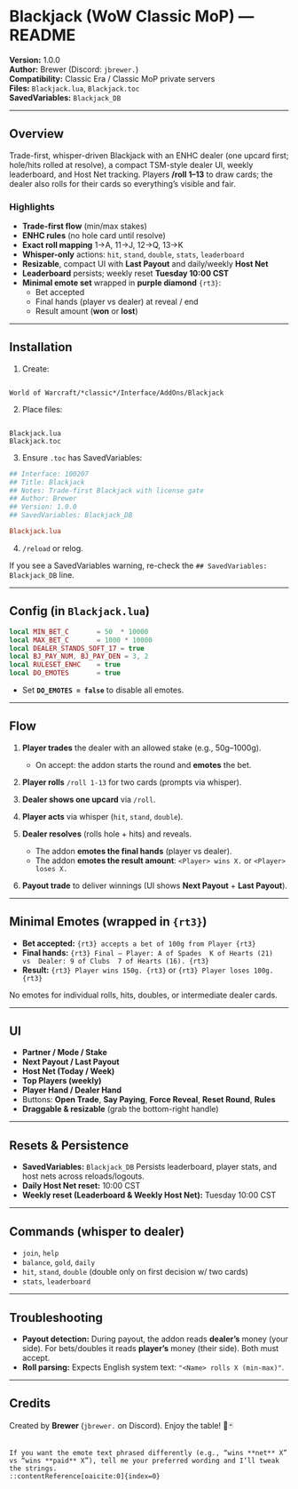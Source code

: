 # Blackjack (WoW Classic MoP) — README

**Version:** 1.0.0  
**Author:** Brewer (Discord: `jbrewer.`)  
**Compatibility:** Classic Era / Classic MoP private servers  
**Files:** `Blackjack.lua`, `Blackjack.toc`  
**SavedVariables:** `Blackjack_DB`

---

## Overview

Trade-first, whisper-driven Blackjack with an ENHC dealer (one upcard first; hole/hits rolled at resolve), a compact TSM-style dealer UI, weekly leaderboard, and Host Net tracking. Players **/roll 1–13** to draw cards; the dealer also rolls for their cards so everything’s visible and fair.

### Highlights

- **Trade-first flow** (min/max stakes)
- **ENHC rules** (no hole card until resolve)
- **Exact roll mapping** 1→A, 11→J, 12→Q, 13→K
- **Whisper-only** actions: `hit`, `stand`, `double`, `stats`, `leaderboard`
- **Resizable**, compact UI with **Last Payout** and daily/weekly **Host Net**
- **Leaderboard** persists; weekly reset **Tuesday 10:00 CST**
- **Minimal emote set** wrapped in **purple diamond** `{rt3}`:
  - Bet accepted
  - Final hands (player vs dealer) at reveal / end
  - Result amount (**won** or **lost**)

---

## Installation

1. Create:
```

World of Warcraft/*classic*/Interface/AddOns/Blackjack

```
2. Place files:
```

Blackjack.lua
Blackjack.toc

````
3. Ensure `.toc` has SavedVariables:
```ini
## Interface: 100207
## Title: Blackjack
## Notes: Trade-first Blackjack with license gate
## Author: Brewer
## Version: 1.0.0
## SavedVariables: Blackjack_DB

Blackjack.lua
````

4. `/reload` or relog.

If you see a SavedVariables warning, re-check the `## SavedVariables: Blackjack_DB` line.

---

## Config (in `Blackjack.lua`)

```lua
local MIN_BET_C       = 50  * 10000
local MAX_BET_C       = 1000 * 10000
local DEALER_STANDS_SOFT_17 = true
local BJ_PAY_NUM, BJ_PAY_DEN = 3, 2
local RULESET_ENHC    = true
local DO_EMOTES       = true
```

* Set **`DO_EMOTES = false`** to disable all emotes.

---

## Flow

1. **Player trades** the dealer with an allowed stake (e.g., 50g–1000g).

   * On accept: the addon starts the round and **emotes** the bet.
2. **Player rolls** `/roll 1-13` for two cards (prompts via whisper).
3. **Dealer shows one upcard** via `/roll`.
4. **Player acts** via whisper (`hit`, `stand`, `double`).
5. **Dealer resolves** (rolls hole + hits) and reveals.

   * The addon **emotes the final hands** (player vs dealer).
   * The addon **emotes the result amount**: `<Player> wins X.` or `<Player> loses X.`
6. **Payout trade** to deliver winnings (UI shows **Next Payout** + **Last Payout**).

---

## Minimal Emotes (wrapped in `{rt3}`)

* **Bet accepted:** `{rt3} accepts a bet of 100g from Player {rt3}`
* **Final hands:** `{rt3} Final — Player: A of Spades  K of Hearts (21)  vs  Dealer: 9 of Clubs  7 of Hearts (16). {rt3}`
* **Result:** `{rt3} Player wins 150g. {rt3}` or `{rt3} Player loses 100g. {rt3}`

No emotes for individual rolls, hits, doubles, or intermediate dealer cards.

---

## UI

* **Partner / Mode / Stake**
* **Next Payout / Last Payout**
* **Host Net (Today / Week)**
* **Top Players (weekly)**
* **Player Hand / Dealer Hand**
* Buttons: **Open Trade**, **Say Paying**, **Force Reveal**, **Reset Round**, **Rules**
* **Draggable & resizable** (grab the bottom-right handle)

---

## Resets & Persistence

* **SavedVariables:** `Blackjack_DB`
  Persists leaderboard, player stats, and host nets across reloads/logouts.
* **Daily Host Net reset:** 10:00 CST
* **Weekly reset (Leaderboard & Weekly Host Net):** Tuesday 10:00 CST

---

## Commands (whisper to dealer)

* `join`, `help`
* `balance`, `gold`, `daily`
* `hit`, `stand`, `double` (double only on first decision w/ two cards)
* `stats`, `leaderboard`

---

## Troubleshooting

* **Payout detection:** During payout, the addon reads **dealer’s** money (your side). For bets/doubles it reads **player’s** money (their side). Both must accept.
* **Roll parsing:** Expects English system text: `"<Name> rolls X (min-max)"`.

---

## Credits

Created by **Brewer** (`jbrewer.` on Discord).
Enjoy the table! 🎲🃏

```

If you want the emote text phrased differently (e.g., “wins **net** X” vs “wins **paid** X”), tell me your preferred wording and I’ll tweak the strings.
::contentReference[oaicite:0]{index=0}
```
